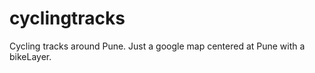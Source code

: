cyclingtracks
=============

Cycling tracks around Pune. Just a google map centered at Pune with a bikeLayer.
